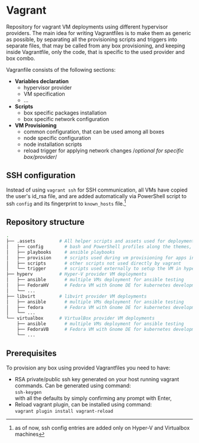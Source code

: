# Vagrant

Repository for vagrant VM deployments using different hypervisor providers.
The main idea for writing Vagrantfiles is to make them as generic as possible, by separating all the provisioning scripts and triggers into separate files, that may be called from any box provisioning, and keeping inside Vagrantfile, only the code, that is specific to the used provider and box combo.

Vagranfile consists of the following sections:

- **Variables declaration**
  - hypervisor provider
  - VM specification
  - ...
- **Scripts**
  - box specific packages installation
  - box specific network configuration
- **VM Provisioning**
  - common configuration, that can be used among all boxes
  - node specific configuration
  - node installation scripts
  - reload trigger for applying network changes /*optional for specific box/provider*/

## SSH configuration

Instead of using `vagrant ssh` for SSH communication, all VMs have copied the user's id_rsa file, and are added automatically via PowerShell script to ssh `config` and its fingerprint to `known_hosts` file.[^1]

## Repository structure

``` sh
.
├── .assets         # All helper scripts and assets used for deployments
│   ├── config        # bash and PowerShell profiles along the themes, aliases, etc...
│   ├── playbooks     # ansible playbooks
│   ├── provision     # scripts used during vm provisioning for apps install, os setup, etc...
│   ├── scripts       # other scripts not used directly by vagrant
│   └── trigger       # scripts used externally to setup the VM in hypervisor, etc...
├── hyperv          # Hyper-V provider VM deployments
│   ├── ansible       # multiple VMs deployment for ansible testing
│   ├── FedoraHV      # Fedora VM with Gnome DE for kubernetes development
│   └── ...
├── libvirt         # libvirt provider VM deployments
│   ├── ansible       # multiple VMs deployment for ansible testing
│   ├── fedora        # Fedora VM with Gnome DE for kubernetes development
│   └── ...
└── virtualbox      # VirtualBox provider VM deployments
    ├── ansible       # multiple VMs deployment for ansible testing
    ├── FedoraVB      # Fedora VM with Gnome DE for kubernetes development
    └── ...
```

## Prerequisites

To provision any box using provided Vagrantfiles you need to have:

- RSA private/public ssh key generated on your host running vagrant commands. Can be generated using command:\
  `ssh-keygen`\
  with all the defaults by simply confirming any prompt with Enter,
- Reload vagrant plugin, can be installed using command:\
  `vagrant plugin install vagrant-reload`

[^1]: as of now, ssh config entries are added only on Hyper-V and Virtualbox machines
